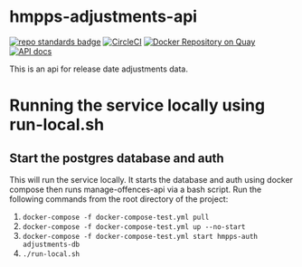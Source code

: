 # hmpps-adjustments-api
[![repo standards badge](https://img.shields.io/badge/dynamic/json?color=blue&style=flat&logo=github&label=MoJ%20Compliant&query=%24.result&url=https%3A%2F%2Foperations-engineering-reports.cloud-platform.service.justice.gov.uk%2Fapi%2Fv1%2Fcompliant_public_repositories%2Fhmpps-adjustments-api)](https://operations-engineering-reports.cloud-platform.service.justice.gov.uk/public-github-repositories.html#hmpps-adjustments-api "Link to report")
[![CircleCI](https://circleci.com/gh/ministryofjustice/hmpps-adjustments-api/tree/main.svg?style=svg)](https://circleci.com/gh/ministryofjustice/hmpps-adjustments-api)
[![Docker Repository on Quay](https://quay.io/repository/hmpps/hmpps-adjustments-api/status "Docker Repository on Quay")](https://quay.io/repository/hmpps/hmpps-adjustments-api)
[![API docs](https://img.shields.io/badge/API_docs_-view-85EA2D.svg?logo=swagger)](https://hmpps-adjustments-api-dev.hmpps.service.justice.gov.uk/webjars/swagger-ui/index.html?configUrl=/v3/api-docs)

This is an api for release date adjustments data.

# Running the service locally using run-local.sh
## Start the postgres database and auth
This will run the service locally. It starts the database and auth using docker compose then runs manage-offences-api via a bash script.
Run the following commands from the root directory of the project:
1. `docker-compose -f docker-compose-test.yml pull`
2. `docker-compose -f docker-compose-test.yml up --no-start`
3. `docker-compose -f docker-compose-test.yml start hmpps-auth adjustments-db`
4. `./run-local.sh`